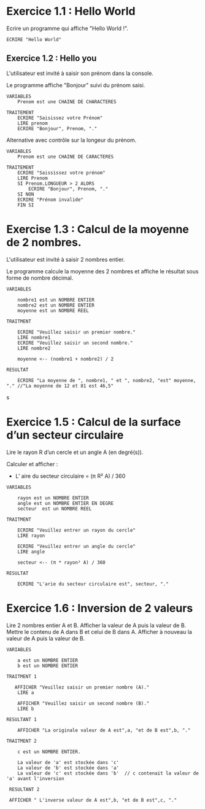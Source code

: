 # Exercice 1.1 : Hello World
Ecrire un programme qui affiche "Hello World !".

```
ECRIRE "Hello World"
```

## Exercice 1.2 : Hello you
L'utilisateur est invité à saisir son prénom dans la console.

Le programme affiche "Bonjour" suivi du prénom saisi.

```
VARIABLES
    Prenom est une CHAINE DE CHARACTERES

TRAITEMENT
    ECRIRE "Saisissez votre Prénom"
    LIRE prenom
    ECRIRE "Bonjour", Prenom, "."

```
Alternative avec contrôle sur la longeur du prénom.

```
VARIABLES
    Prenom est une CHAINE DE CARACTERES

TRAITEMENT
    ECRIRE "Saississez votre prénom"
    LIRE Prenom
    SI Prenom.LONGUEUR > 2 ALORS
        ECRIRE "Bonjour", Prenom, "."
    SI NON
    ECRIRE "Prénom invalide"
    FIN SI
```

# Exercise 1.3 : Calcul de la moyenne de 2 nombres.

L'utilisateur est invité à saisir 2 nombres entier.

Le programme calcule la moyenne des 2 nombres et affiche le résultat sous forme de nombre décimal.

```
VARIABLES
    
    nombre1 est un NOMBRE ENTIER
    nombre2 est un NOMBRE ENTIER
    moyenne est un NOMBRE REEL

TRAITMENT 

    ECRIRE "Veuillez saisir un premier nombre."
    LIRE nombre1
    ECRIRE "Veuillez saisir un second nombre."
    LIRE nombre2
    
    moyenne <-- (nombre1 + nombre2) / 2

RESULTAT

    ECRIRE "La moyenne de ", nombre1, " et ", nombre2, "est" moyenne, "." //"La moyenne de 12 et 81 est 46,5" 

```

s

# Exercice 1.5 : Calcul de la surface d’un secteur circulaire
Lire le rayon R d’un cercle et un angle A (en degré(s)).

Calculer et afficher :

- L’ aire du secteur circulaire = (π R² A) / 360


```
VARIABLES

    rayon est un NOMBRE ENTIER
    angle est un NOMBRE ENTIER EN DEGRE
    secteur  est un NOMBRE REEL

TRAITMENT

    ECRIRE "Veuillez entrer un rayon du cercle"
    LIRE rayon

    ECRIRE "Veuillez entrer un angle du cercle"
    LIRE angle

    secteur <-- (π * rayon² A) / 360 

RESULTAT

    ECRIRE "L'arie du secteur circulaire est", secteur, "."

```
# Exercice 1.6 : Inversion de 2 valeurs
Lire 2 nombres entier A et B.
Afficher la valeur de A puis la valeur de B.
Mettre le contenu de A dans B et celui de B dans A.
Afficher à nouveau la valeur de A puis la valeur de B.

```
VARIABLES

    a est un NOMBRE ENTIER
    b est un NOMBRE ENTIER  

TRAITMENT 1

   AFFICHER "Veuillez saisir un premier nombre (A)."
    LIRE a

    AFFICHER "Veuillez saisir un second nombre (B)."
    LIRE b

RESULTANT 1

    AFFICHER "La originale valeur de A est",a, "et de B est",b, "."

TRAITMENT 2 

    c est un NOMBRE ENTIER.

    La valeur de 'a' est stockée dans 'c'
    La valeur de 'b' est stockée dans 'a'
    La valeur de 'c' est stockée dans 'b'  // c contenait la valeur de 'a' avant l'inversion 

 RESULTANT 2

 AFFICHER " L'inverse valeur de A est",b, "et de B est",c, "."    


```
